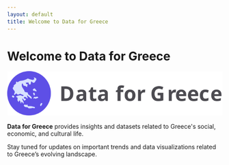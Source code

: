 ```yaml
---
layout: default
title: Welcome to Data for Greece
---
```


# Welcome to Data for Greece

![Data for Greece Icon](/assets/favicon.svg)

**Data for Greece** provides insights and datasets related to Greece's social, economic, and cultural life.

Stay tuned for updates on important trends and data visualizations related to Greece’s evolving landscape.
